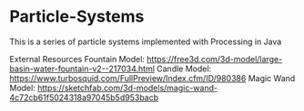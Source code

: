 # Particle-Systems
This is a series of particle systems implemented with Processing in Java

External Resources
Fountain Model: https://free3d.com/3d-model/large-basin-water-fountain-v2--217034.html 
Candle Model: https://www.turbosquid.com/FullPreview/Index.cfm/ID/980386 
Magic Wand Model: https://sketchfab.com/3d-models/magic-wand-4c72cb61f5024318a97045b5d953bacb 
